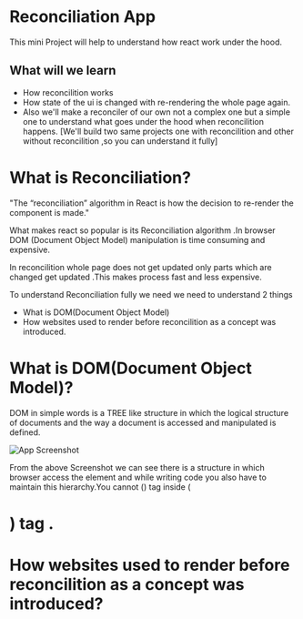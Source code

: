 
# Reconciliation App

This mini Project will help to understand how react work under the hood.
## What will we learn

- How reconcilition works 
- How state of the ui is changed with re-rendering the whole page again.
- Also we'll make a reconciler of our own not a complex one but a simple one to understand what goes under the hood when reconcilition happens.
[We'll build two same projects one with reconcilition and other without reconcilition ,so you can understand it fully]





# What is Reconciliation?


"The “reconciliation” algorithm in React is how the decision to re-render the component is made."

What makes react so popular is its Reconciliation
algorithm .In browser DOM (Document Object Model) manipulation is time consuming and expensive.

In reconcilition whole page does not get updated only parts which are changed get updated .This makes process fast and less expensive.

To understand Reconciliation fully we need we need to understand 2 things
- What is DOM(Document Object Model) 
- How websites used to render before reconcilition as a concept was introduced.


# What is DOM(Document Object Model)?

DOM in simple words is a TREE like structure in which  the logical structure of documents and the way a document is accessed and manipulated is defined.


![App Screenshot](https://www.w3schools.com/js/pic_htmltree.gif)



From the above Screenshot we can see there is a structure in which browser access the element and  while writing code you also have to maintain this hierarchy.You cannot (<body>) tag inside (<h1>) tag .




# How websites used to render before reconcilition as a concept was introduced?



